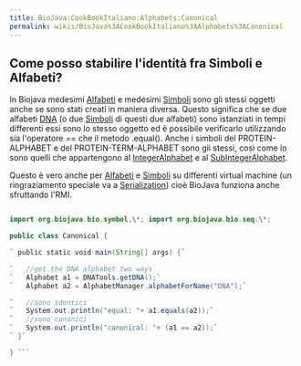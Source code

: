 ```yaml
---
title: BioJava:CookBookItaliano:Alphabets:Canonical
permalink: wikis/BioJava%3ACookBookItaliano%3AAlphabets%3ACanonical
---
```


Come posso stabilire l'identità fra Simboli e Alfabeti?
-------------------------------------------------------

In Biojava medesimi
[Alfabeti](http://www.biojava.org/docs/api14/org/biojava/bio/symbol/Alphabet.html)
e medesimi
[Simboli](http://www.biojava.org/docs/api14/org/biojava/bio/symbol/Symbol.html)
sono gli stessi oggetti anche se sono stati creati in maniera diversa.
Questo significa che se due alfabeti [DNA](wp:DNA "wikilink") (o due
[Simboli](http://www.biojava.org/docs/api14/org/biojava/bio/symbol/Symbol.html)
di questi due alfabeti) sono istanziati in tempi differenti essi sono lo
stesso oggetto ed è possibile verificarlo utilizzando sia l'operatore ==
che il metodo .equal(). Anche i simboli del PROTEIN-ALPHABET e del
PROTEIN-TERM-ALPHABET sono gli stessi, così come lo sono quelli che
appartengono al
[IntegerAlphabet](http://www.biojava.org/docs/api14/org/biojava/bio/symbol/IntegerAlphabet.html)
e al
[SubIntegerAlphabet](http://www.biojava.org/docs/api14/org/biojava/bio/symbol/IntegerAlphabet.SubIntegerAlphabet.html).

Questo è vero anche per
[Alfabeti](http://www.biojava.org/docs/api14/org/biojava/bio/symbol/Alphabet.html)
e
[Simboli](http://www.biojava.org/docs/api14/org/biojava/bio/symbol/Symbol.html)
su differenti virtual machine (un ringraziamento speciale va a
[Serialization](http://java.sun.com/j2se/1.4.2/docs/api/java/io/Serializable.html))
cioè BioJava funziona anche sfruttando l'RMI.

```java package biojava\_in\_anger;

import org.biojava.bio.symbol.\*; import org.biojava.bio.seq.\*;

public class Canonical {

` public static void main(String[] args) {`

`   //get the DNA alphabet two ways`  
`   Alphabet a1 = DNATools.getDNA();`  
`   Alphabet a2 = AlphabetManager.alphabetForName("DNA");`

`   //sono identici`  
`   System.out.println("equal: "+ a1.equals(a2));`  
`   //sono canonici`  
`   System.out.println("canonical: "+ (a1 == a2));`  
` }`

} ```
